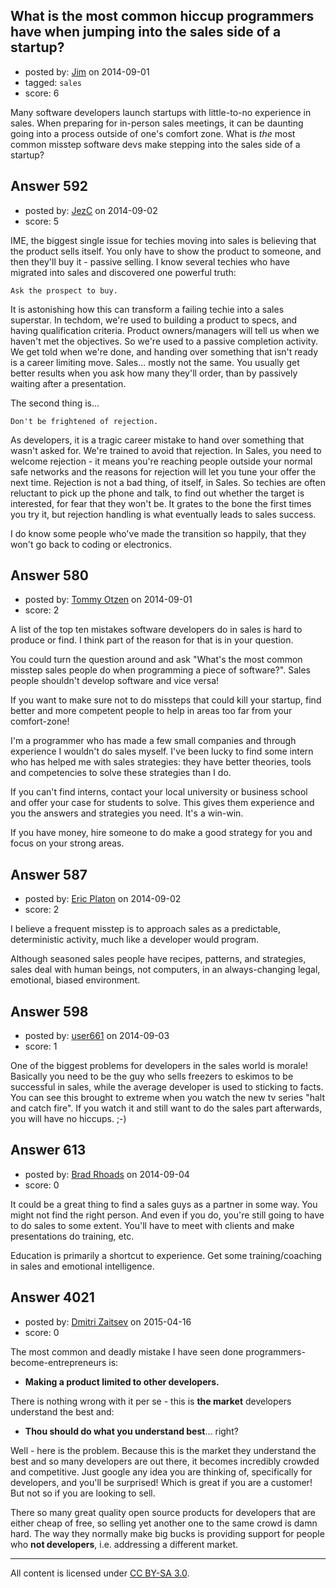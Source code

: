 ## What is the most common hiccup programmers have when jumping into the sales side of a startup?

- posted by: [Jim](https://stackexchange.com/users/1107627/jim) on 2014-09-01
- tagged: `sales`
- score: 6

Many software developers launch startups with little-to-no experience in sales.  When preparing for in-person sales meetings, it can be daunting going into a process outside of one's comfort zone.  What is _the_ most common misstep software devs make stepping into the sales side of a startup?


## Answer 592

- posted by: [JezC](https://stackexchange.com/users/87431/jezc) on 2014-09-02
- score: 5

IME, the biggest single issue for techies moving into sales is believing that the product sells itself. You only have to show the product to someone, and then they'll buy it - passive selling. I know several techies who have migrated into sales and discovered one powerful truth:

    Ask the prospect to buy.

It is astonishing how this can transform a failing techie into a sales superstar. In techdom, we're used to building a product to specs, and having qualification criteria. Product owners/managers will tell us when we haven't met the objectives. So we're used to a passive completion activity. We get told when we're done, and handing over something that isn't ready is a career limiting move. Sales... mostly not the same. You usually get better results when you ask how many they'll order, than by passively waiting after a presentation.

The second thing is... 

    Don't be frightened of rejection. 

As developers, it is a tragic career mistake to hand over something that wasn't asked for. We're trained to avoid that rejection. In Sales, you need to welcome rejection - it means you're reaching people outside your normal safe networks and the reasons for rejection will let you tune your offer the next time. Rejection is not a bad thing, of itself, in Sales. So techies are often reluctant to pick up the phone and talk, to find out whether the target is interested, for fear that they won't be. It grates to the bone the first times you try it, but rejection handling is what eventually leads to sales success.

I do know some people who've made the transition so happily, that they won't go back to coding or electronics. 


## Answer 580

- posted by: [Tommy Otzen](https://stackexchange.com/users/4026382/tommy-otzen) on 2014-09-01
- score: 2

A list of the top ten mistakes software developers do in sales is hard to produce or find. I think part of the reason for that is in your question.

You could turn the question around and ask "What's the most common misstep sales people do when programming a piece of software?". Sales people shouldn't develop software and vice versa!

If you want to make sure not to do missteps that could kill your startup, find better and more competent people to help in areas too far from your comfort-zone!

I'm a programmer who has made a few small companies and through experience I wouldn't do sales myself. I've been lucky to find some intern who has helped me with sales strategies: they have better theories, tools and competencies to solve these strategies than I do. 

If you can't find interns, contact your local university or business school and offer your case for students to solve. This gives them experience and you the answers and strategies you need. It's a win-win.

If you have money, hire someone to do make a good strategy for you and focus on your strong areas.


## Answer 587

- posted by: [Eric Platon](https://stackexchange.com/users/1533/eric-platon) on 2014-09-02
- score: 2

I believe a frequent misstep is to approach sales as a predictable, deterministic activity, much like a developer would program.

Although seasoned sales people have recipes, patterns, and strategies, sales deal with human beings, not computers, in an always-changing legal, emotional, biased environment.


## Answer 598

- posted by: [user661](https://stackexchange.com/users/4975715/user661) on 2014-09-03
- score: 1

One of the biggest problems for developers in the sales world is morale! Basically you need to be the guy who sells freezers to eskimos to be successful in sales, while the average developer is used to sticking to facts. You can see this brought to extreme when you watch the new tv series "halt and catch fire". If you watch it and still want to do the sales part afterwards, you will have no hiccups. ;-)


## Answer 613

- posted by: [Brad Rhoads](https://stackexchange.com/users/42121/brad-rhoads) on 2014-09-04
- score: 0

It could be a great thing to find a sales guys as a partner in some way. You might not find the right person. And even if you do, you're still going to have to do sales to some extent. You'll have to meet with clients and make presentations do training, etc.

Education is primarily a shortcut to experience. Get some training/coaching in sales and emotional intelligence. 


## Answer 4021

- posted by: [Dmitri Zaitsev](https://stackexchange.com/users/1769946/dmitri-zaitsev) on 2015-04-16
- score: 0

The most common and deadly mistake I have seen done programmers-become-entrepreneurs is:

-   **Making a product limited to other developers.**

There is nothing wrong with it per se - this is **the market** developers understand the best and: 

- **Thou should do what you understand best**... right?

Well - here is the problem. Because this is the market they understand the best and so many developers are out there, it becomes incredibly crowded and competitive. Just google any idea you are thinking of, specifically for developers, and you'll be surprised! Which is great if you are a customer! But not so if you are looking to sell.

There so many great quality open source products for developers that are either cheap of free, so selling yet another one to the same crowd is damn hard. The way they normally make big bucks is providing support for people who **not developers**, i.e. addressing a different market.




---

All content is licensed under [CC BY-SA 3.0](https://creativecommons.org/licenses/by-sa/3.0/).
